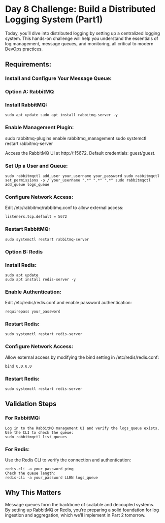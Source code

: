 # Day 8 Challenge: Build a Distributed Logging System (Part1)
Today, you’ll dive into distributed logging by setting up a centralized logging system. 
This hands-on challenge will help you understand the essentials of log management, message queues, and monitoring, all critical to modern DevOps practices.


## Requirements:
### Install and Configure Your Message Queue:
### Option A: RabbitMQ

### Install RabbitMQ:
```
sudo apt update sudo apt install rabbitmq-server -y
```
 
### Enable Management Plugin:
sudo rabbitmq-plugins enable rabbitmq_management
sudo systemctl restart rabbitmq-server
 
Access the RabbitMQ UI at http://<server-ip>:15672. Default credentials: guest/guest.

### Set Up a User and Queue:
```
sudo rabbitmqctl add_user your_username your_password sudo rabbitmqctl set_permissions -p / your_username ".*" ".*" ".*" sudo rabbitmqctl add_queue logs_queue
```
 
### Configure Network Access:
Edit /etc/rabbitmq/rabbitmq.conf to allow external access:
```
listeners.tcp.default = 5672
```

### Restart RabbitMQ:
```
sudo systemctl restart rabbitmq-server
```

### Option B: Redis

### Install Redis:
```
sudo apt update
sudo apt install redis-server -y
```

 
### Enable Authentication:
Edit /etc/redis/redis.conf and enable password authentication:
```
requirepass your_password
```

### Restart Redis:
```
sudo systemctl restart redis-server
```
 
### Configure Network Access:
Allow external access by modifying the bind setting in /etc/redis/redis.conf:
```
bind 0.0.0.0
```

### Restart Redis:
```
sudo systemctl restart redis-server
```


## Validation Steps
### For RabbitMQ:
```
Log in to the RabbitMQ management UI and verify the logs_queue exists.
Use the CLI to check the queue:
sudo rabbitmqctl list_queues
```

### For Redis:
Use the Redis CLI to verify the connection and authentication:
```
redis-cli -a your_password ping
Check the queue length:
redis-cli -a your_password LLEN logs_queue
```

## Why This Matters
Message queues form the backbone of scalable and decoupled systems. 
By setting up RabbitMQ or Redis, you’re preparing a solid foundation for log ingestion and aggregation, which we’ll implement in Part 2 tomorrow. 
